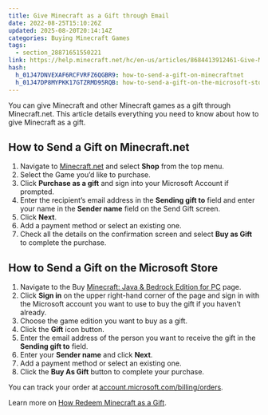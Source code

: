 ```yaml
---
title: Give Minecraft as a Gift through Email
date: 2022-08-25T15:10:26Z
updated: 2025-08-20T20:14:14Z
categories: Buying Minecraft Games
tags:
  - section_28871651550221
link: https://help.minecraft.net/hc/en-us/articles/8684413912461-Give-Minecraft-as-a-Gift-through-Email
hash:
  h_01J47DNVEXAF6RCFVRFZ6QGBR9: how-to-send-a-gift-on-minecraftnet
  h_01J47DP8MYPKK17GTZRMD95RQB: how-to-send-a-gift-on-the-microsoft-store
---
```


You can give Minecraft and other Minecraft games as a gift through Minecraft.net. This article details everything you need to know about how to give Minecraft as a gift.

## How to Send a Gift on Minecraft.net

1.  Navigate to [Minecraft.net](https://www.minecraft.net/) and select **Shop** from the top menu.
2.  Select the Game you’d like to purchase.
3.  Click **Purchase as a gift** and sign into your Microsoft Account if prompted.
4.  Enter the recipient’s email address in the **Sending gift to** field and enter your name in the **Sender name** field on the Send Gift screen.
5.  Click **Next**.
6.  Add a payment method or select an existing one.
7.  Check all the details on the confirmation screen and select **Buy as Gift** to complete the purchase.

## How to Send a Gift on the Microsoft Store

1.  Navigate to the Buy [Minecraft: Java & Bedrock Edition for PC](https://www.xbox.com/en-us/games/store/minecraft-java-bedrock-edition-for-pc/9nxp44l49shj) page.
2.  Click **Sign in** on the upper right-hand corner of the page and sign in with the Microsoft account you want to use to buy the gift if you haven’t already.
3.  Choose the game edition you want to buy as a gift.
4.  Click the **Gift** icon button.
5.  Enter the email address of the person you want to receive the gift in the **Sending gift to** field.
6.  Enter your **Sender name** and click **Next**.
7.  Add a payment method or select an existing one.
8.  Click the **Buy As Gift** button to complete your purchase.

You can track your order at [account.microsoft.com/billing/orders](https://account.microsoft.com/billing/orders).

Learn more on [How Redeem Minecraft as a Gift](../Redeeming-Gifts-Codes/How-to-Redeem-Minecraft-as-a-Gift.md).
